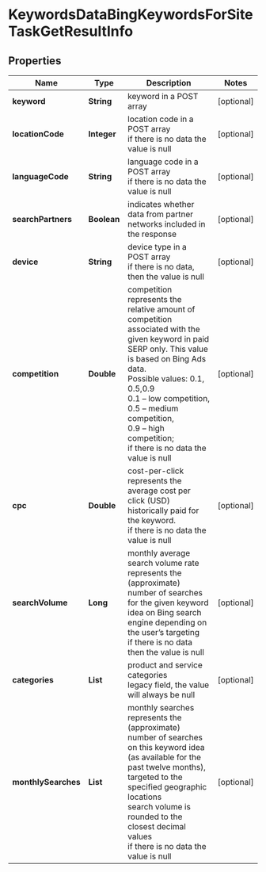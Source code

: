 # KeywordsDataBingKeywordsForSiteTaskGetResultInfo


## Properties

| Name | Type | Description | Notes |
|------------ | ------------- | ------------- | -------------|
**keyword** | **String** | keyword in a POST array |[optional]|
**locationCode** | **Integer** | location code in a POST array<br>if there is no data the value is null |[optional]|
**languageCode** | **String** | language code in a POST array<br>if there is no data the value is null |[optional]|
**searchPartners** | **Boolean** | indicates whether data from partner networks included in the response |[optional]|
**device** | **String** | device type in a POST array<br>if there is no data, then the value is null |[optional]|
**competition** | **Double** | competition<br>represents the relative amount of competition associated with the given keyword in paid SERP only. This value is based on Bing Ads data.<br>Possible values: 0.1, 0.5,0.9 <br>0.1 – low competition,<br>0.5 – medium competition,<br>0.9 – high competition;<br>if there is no data the value is null |[optional]|
**cpc** | **Double** | cost-per-click<br>represents the average cost per click (USD) historically paid for the keyword.<br>if there is no data the value is null |[optional]|
**searchVolume** | **Long** | monthly average search volume rate<br>represents the (approximate) number of searches for the given keyword idea on Bing search engine depending on the user’s targeting<br>if there is no data then the value is null |[optional]|
**categories** | **List<String>** | product and service categories<br>legacy field, the value will always be null |[optional]|
**monthlySearches** | **List<MonthlySearchesInfo>** | monthly searches<br>represents the (approximate) number of searches on this keyword idea (as available for the past twelve months), targeted to the specified geographic locations<br>search volume is rounded to the closest decimal values<br>if there is no data the value is null |[optional]|